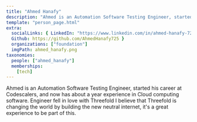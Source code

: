 ```yaml
---
title: "Ahmed Hanafy"
description: "Ahmed is an Automation Software Testing Engineer, started his career at Codescalers."
template: "person_page.html"
extra:
  socialLinks: { LinkedIn: "https://www.linkedin.com/in/ahmed-hanafy-7250/",
  Github: https://github.com/AhmedHanafy725 }
  organizations: ["foundation"]
  imgPath: ahmed_hanafy.png
taxonomies:
  people: ["ahmed_hanafy"]
  memberships:
    [tech]
---
```


Ahmed is an Automation Software Testing Engineer, started his career at Codescalers, and now has about a year experience in Cloud computing software. Engineer fell in love with Threefold I believe that Threefold is changing the world by building the new neutral internet, it's a great experience to be part of this.